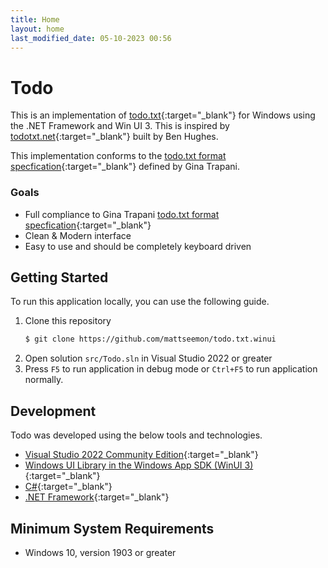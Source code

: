 ```yaml
---
title: Home
layout: home
last_modified_date: 05-10-2023 00:56
---
```

# Todo

This is an implementation of [todo.txt](http://todotxt.org/){:target="_blank"} for Windows using the .NET Framework and Win UI 3. This is inspired by [todotxt.net](https://github.com/benrhughes/todotxt.net){:target="_blank"} built by Ben Hughes.

This implementation conforms to the [todo.txt format specfication](https://github.com/todotxt/todo.txt){:target="_blank"} defined by Gina Trapani.

### Goals
* Full compliance to Gina Trapani [todo.txt format specfication](https://github.com/todotxt/todo.txt){:target="_blank"}
* Clean & Modern interface
* Easy to use and should be completely keyboard driven

## Getting Started

To run this application locally, you can use the following guide.

1. Clone this repository 
   ```bash
   $ git clone https://github.com/mattseemon/todo.txt.winui
   ```
2. Open solution `src/Todo.sln` in Visual Studio 2022 or greater
3. Press `F5` to run application in debug mode or `Ctrl+F5` to run application normally.

## Development

Todo was developed using the below tools and technologies.
 * [Visual Studio 2022 Community Edition](https://visualstudio.microsoft.com/){:target="_blank"}
 * [Windows UI Library in the Windows App SDK (WinUI 3)](https://learn.microsoft.com/en-us/windows/apps/winui/winui3/){:target="_blank"}
 * [C#](https://docs.microsoft.com/en-us/dotnet/csharp/){:target="_blank"}
 * [.NET Framework](https://docs.microsoft.com/en-gb/dotnet/){:target="_blank"}

## Minimum System Requirements
* Windows 10, version 1903 or greater